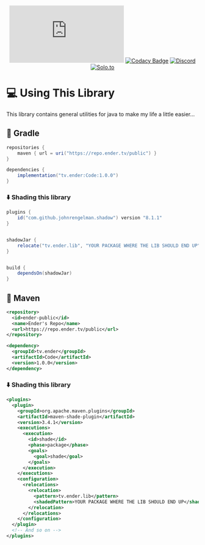<div align=center>

[![Maven Repo](https://img.shields.io/badge/dynamic/xml?color=blue&label=🚀%20Maven%20Repo&query=//release&url=https://repo.ender.tv/public/tv/ender/Code/maven-metadata.xml)](https://repo.ender.tv/#/releases/tv/ender/Code)
[![Codacy Badge](https://app.codacy.com/project/badge/Grade/84bf13972daa4f09b0d8a1b1149f11a2)](https://app.codacy.com/gh/EnderGamingFilms/Code/dashboard?utm_source=gh&utm_medium=referral&utm_content=&utm_campaign=Badge_grade)
[![Discord](https://img.shields.io/discord/867365182249762816?label=Discord&logo=discord&logoColor=ffffff&color=7289DA)](https://discord.gg/DMFdqzRwvu)
[![Solo.to](https://img.shields.io/badge/✨%20Other%20Socials-Click%20Here-orange.svg)](http://ender.tv)

</div>

# 💻 Using This Library

This library contains general utilities for java to make my life a little easier...<br/>

## 🐘 Gradle
```gradle
repositories {
    maven { url = uri("https://repo.ender.tv/public") }
}

dependencies {
    implementation("tv.ender:Code:1.0.0")
}
```

### ⬇️ Shading this library
```gradle
plugins {
    id("com.github.johnrengelman.shadow") version "8.1.1"
}


shadowJar {
    relocate("tv.ender.lib", "YOUR PACKAGE WHERE THE LIB SHOULD END UP")
}


build {
    dependsOn(shadowJar)
}
```

## 🦢 Maven
```xml
<repository>
  <id>ender-public</id>
  <name>Ender's Repo</name>
  <url>https://repo.ender.tv/public</url>
</repository>

<dependency>
  <groupId>tv.ender</groupId>
  <artifactId>Code</artifactId>
  <version>1.0.0</version>
</dependency>
```

### ⬇️ Shading this library
```xml
<plugins>
  <plugin>
    <groupId>org.apache.maven.plugins</groupId>
    <artifactId>maven-shade-plugin</artifactId>
    <version>3.4.1</version>
    <executions>
      <execution>
        <id>shade</id>
        <phase>package</phase>
        <goals>
          <goal>shade</goal>
        </goals>
      </execution>
    </executions>
    <configuration>
      <relocations>
        <relocation>
          <pattern>tv.ender.lib</pattern>
          <shadedPattern>YOUR PACKAGE WHERE THE LIB SHOULD END UP</shadedPattern>
        </relocation>
      </relocations>
    </configuration>
  </plugin>
  <!-- And so on -->
</plugins>
```
